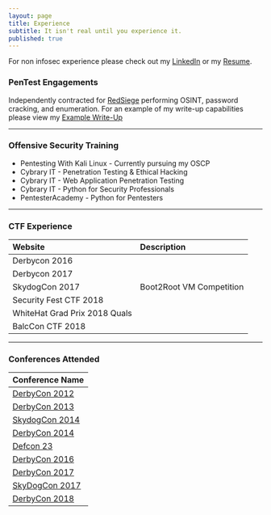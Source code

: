 ```yaml
---
layout: page
title: Experience
subtitle: It isn't real until you experience it. 
published: true
---
```


For non infosec experience please check out my [LinkedIn](https://www.linkedin.com/in/jasonmdowney/) or my [Resume](https://jasonhacks.github.io/files/JasonDowneyResume.pdf).

### PenTest Engagements

Independently contracted for [RedSiege](https://www.redsiege.com/) performing OSINT, password cracking, and enumeration.
For an example of my write-up capabilities please view my [Example Write-Up](https://jasonhacks.github.io/files/JasonDowneyEvilCorpReport.doc)

---

### Offensive Security Training
* Pentesting With Kali Linux - Currently pursuing my OSCP
* Cybrary IT - Penetration Testing & Ethical Hacking
* Cybrary IT - Web Application Penetration Testing
* Cybrary IT - Python for Security Professionals 
* PentesterAcademy - Python for Pentesters

---

### CTF Experience

| Website | Description |
| :------ |:----------- |
| Derbycon 2016 |  |
| Derbycon 2017 |  |
| SkydogCon 2017 | Boot2Root VM Competition |
| Security Fest CTF 2018 |  |
| WhiteHat Grad Prix 2018 Quals |  |
| BalcCon CTF 2018 | | 

---
<!--
### Vulnerable VM Experience

| Website | Description |
| :------ |:----------- |
| [repidemicsconsortium.org/](http://www.repidemicsconsortium.org/) | R Epidemics Consortium |
| [vaccineimpact.org](https://www.vaccineimpact.org/) | Vaccine Impact Modelling Consortium |
| [derekogle.com/fishR](http://derekogle.com/fishR/) | Using R for Fisheries Analyses |


---

### Vulnerable VM Experience


##### [HackTheBox.eu](https://www.hackthebox.eu)

<script src="https://www.hackthebox.eu/badge/60006"></script>

##### [Root-Me.org](https://www.root-me.org)
* Challenges: 5/305 Points: 40
* Place: 50426/92844
* Rank: newbie

##### [Pentester Lab Pro](https://pentesterlab.com)
* Introduction Badge
* Essential Badge
* White Badge


---
--->
### Conferences Attended

| Conference Name | 
| :------ |
| [DerbyCon 2012](https://www.derbycon.com/) |
| [DerbyCon 2013](https://www.derbycon.com/) |
| [SkydogCon 2014](https://www.skydogcon.com/) |
| [DerbyCon 2014](https://www.derbycon.com/) |
| [Defcon 23](https://www.defcon.com/) |
| [DerbyCon 2016](https://www.derbycon.com/) 
| [DerbyCon 2017](https://www.derbycon.com/) | 
| [SkyDogCon 2017](https://www.skydogcon.com/) | 
| [DerbyCon 2018](https://www.derbycon.com/) | 

